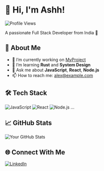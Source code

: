 # 👋 Hi, I'm Ashh!
![Profile Views](https://komarev.com/ghpvc/?username=johndoe&label=Profile%20views&color=0e75b6&style=flat)

A passionate Full Stack Developer from India 🌆

## 🚀 About Me
- 🔭 I’m currently working on [MyProject](https://github.com/yourproject)
- 🌱 I’m learning **Rust** and **System Design**
- 💬 Ask me about **JavaScript**, **React**, **Node.js**
- 📫 How to reach me: [alex@example.com](mailto:alex@example.com)

## 🛠️ Tech Stack
![JavaScript](https://img.shields.io/badge/-JavaScript-black?style=flat-square&logo=javascript)
![React](https://img.shields.io/badge/-React-black?style=flat-square&logo=react)
![Node.js](https://img.shields.io/badge/-Node.js-black?style=flat-square&logo=node.js)
...

## 📈 GitHub Stats
![Your GitHub Stats](https://github-readme-stats.vercel.app/api?username=yourusername&show_icons=true&theme=default)

## 🌐 Connect With Me
[![LinkedIn](https://img.shields.io/badge/LinkedIn-blue?style=flat&logo=linkedin)](https://linkedin.com/in/yourname)
